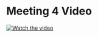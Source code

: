 # Meeting 4 Video

[![Watch the video](https://img.youtube.com/vi/kBZ-3JnPWcU/0.jpg)](https://www.youtube.com/watch?v=kBZ-3JnPWcU)
